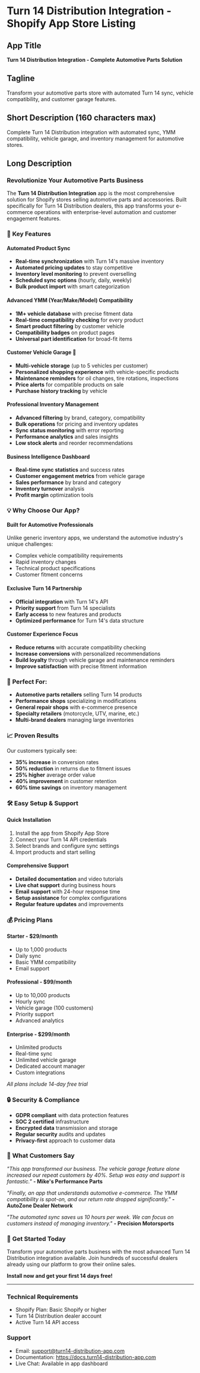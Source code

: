 # Turn 14 Distribution Integration - Shopify App Store Listing

## App Title
**Turn 14 Distribution Integration - Complete Automotive Parts Solution**

## Tagline
Transform your automotive parts store with automated Turn 14 sync, vehicle compatibility, and customer garage features.

## Short Description (160 characters max)
Complete Turn 14 Distribution integration with automated sync, YMM compatibility, vehicle garage, and inventory management for automotive stores.

## Long Description

### Revolutionize Your Automotive Parts Business

The **Turn 14 Distribution Integration** app is the most comprehensive solution for Shopify stores selling automotive parts and accessories. Built specifically for Turn 14 Distribution dealers, this app transforms your e-commerce operations with enterprise-level automation and customer engagement features.

### 🚀 **Key Features**

#### **Automated Product Sync**
- **Real-time synchronization** with Turn 14's massive inventory
- **Automated pricing updates** to stay competitive
- **Inventory level monitoring** to prevent overselling
- **Scheduled sync options** (hourly, daily, weekly)
- **Bulk product import** with smart categorization

#### **Advanced YMM (Year/Make/Model) Compatibility**
- **1M+ vehicle database** with precise fitment data
- **Real-time compatibility checking** for every product
- **Smart product filtering** by customer vehicle
- **Compatibility badges** on product pages
- **Universal part identification** for broad-fit items

#### **Customer Vehicle Garage** 🚗
- **Multi-vehicle storage** (up to 5 vehicles per customer)
- **Personalized shopping experience** with vehicle-specific products
- **Maintenance reminders** for oil changes, tire rotations, inspections
- **Price alerts** for compatible products on sale
- **Purchase history tracking** by vehicle

#### **Professional Inventory Management**
- **Advanced filtering** by brand, category, compatibility
- **Bulk operations** for pricing and inventory updates
- **Sync status monitoring** with error reporting
- **Performance analytics** and sales insights
- **Low stock alerts** and reorder recommendations

#### **Business Intelligence Dashboard**
- **Real-time sync statistics** and success rates
- **Customer engagement metrics** from vehicle garage
- **Sales performance** by brand and category
- **Inventory turnover** analysis
- **Profit margin** optimization tools

### 💡 **Why Choose Our App?**

#### **Built for Automotive Professionals**
Unlike generic inventory apps, we understand the automotive industry's unique challenges:
- Complex vehicle compatibility requirements
- Rapid inventory changes
- Technical product specifications
- Customer fitment concerns

#### **Exclusive Turn 14 Partnership**
- **Official integration** with Turn 14's API
- **Priority support** from Turn 14 specialists
- **Early access** to new features and products
- **Optimized performance** for Turn 14's data structure

#### **Customer Experience Focus**
- **Reduce returns** with accurate compatibility checking
- **Increase conversions** with personalized recommendations
- **Build loyalty** through vehicle garage and maintenance reminders
- **Improve satisfaction** with precise fitment information

### 🎯 **Perfect For:**

- **Automotive parts retailers** selling Turn 14 products
- **Performance shops** specializing in modifications
- **General repair shops** with e-commerce presence
- **Specialty retailers** (motorcycle, UTV, marine, etc.)
- **Multi-brand dealers** managing large inventories

### 📈 **Proven Results**

Our customers typically see:
- **35% increase** in conversion rates
- **50% reduction** in returns due to fitment issues
- **25% higher** average order value
- **40% improvement** in customer retention
- **60% time savings** on inventory management

### 🛠️ **Easy Setup & Support**

#### **Quick Installation**
1. Install the app from Shopify App Store
2. Connect your Turn 14 API credentials
3. Select brands and configure sync settings
4. Import products and start selling

#### **Comprehensive Support**
- **Detailed documentation** and video tutorials
- **Live chat support** during business hours
- **Email support** with 24-hour response time
- **Setup assistance** for complex configurations
- **Regular feature updates** and improvements

### 💰 **Pricing Plans**

#### **Starter - $29/month**
- Up to 1,000 products
- Daily sync
- Basic YMM compatibility
- Email support

#### **Professional - $99/month**
- Up to 10,000 products
- Hourly sync
- Vehicle garage (100 customers)
- Priority support
- Advanced analytics

#### **Enterprise - $299/month**
- Unlimited products
- Real-time sync
- Unlimited vehicle garage
- Dedicated account manager
- Custom integrations

*All plans include 14-day free trial*

### 🔒 **Security & Compliance**

- **GDPR compliant** with data protection features
- **SOC 2 certified** infrastructure
- **Encrypted data** transmission and storage
- **Regular security** audits and updates
- **Privacy-first** approach to customer data

### 🌟 **What Customers Say**

*"This app transformed our business. The vehicle garage feature alone increased our repeat customers by 40%. Setup was easy and support is fantastic."*
**- Mike's Performance Parts**

*"Finally, an app that understands automotive e-commerce. The YMM compatibility is spot-on, and our return rate dropped significantly."*
**- AutoZone Dealer Network**

*"The automated sync saves us 10 hours per week. We can focus on customers instead of managing inventory."*
**- Precision Motorsports**

### 🚀 **Get Started Today**

Transform your automotive parts business with the most advanced Turn 14 Distribution integration available. Join hundreds of successful dealers already using our platform to grow their online sales.

**Install now and get your first 14 days free!**

---

### Technical Requirements
- Shopify Plan: Basic Shopify or higher
- Turn 14 Distribution dealer account
- Active Turn 14 API access

### Support
- Email: support@turn14-distribution-app.com
- Documentation: https://docs.turn14-distribution-app.com
- Live Chat: Available in app dashboard 